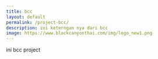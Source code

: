 ```yaml
---
title: bcc
layout: default
permalink: /project-bcc/
description: ini keterngan nya dari bcc
image: https://www.blackcanyonthai.com/img/logo_new1.png
---
```


ini bcc project